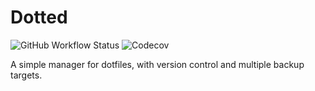 # Dotted

![GitHub Workflow Status](https://img.shields.io/github/workflow/status/RedDocMD/dotted/Go?style=for-the-badge)
![Codecov](https://img.shields.io/codecov/c/github/RedDocMD/dotted?style=for-the-badge&token=EN0LEIH28W)

A simple manager for dotfiles, with version control and multiple backup targets.